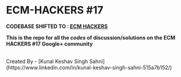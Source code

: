# ECM-HACKERS #17
<strong> CODEBASE SHIFTED TO : [ECM HACKERS](https://github.com/ecm-hackers/ECM-Hackers-17)</strong> 
<p>
  <strong>
    This is the repo for all the <em>codes</em> of discussion/solutions on the ECM HACKERS #17 Google+ community
  </strong>
    </p><br>
Created By - [Kunal Keshav Singh Sahni](https://www.linkedin.com/in/kunal-keshav-singh-sahni-515a7b152/)
